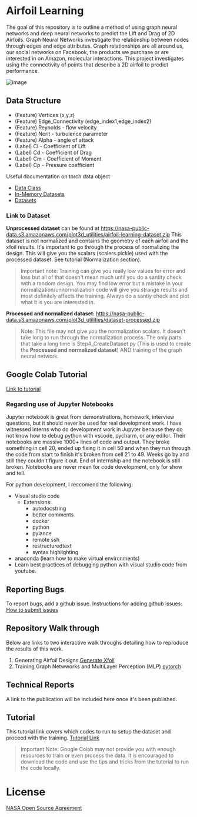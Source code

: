 # Airfoil Learning
The goal of this repository is to outline a method of using graph neural networks and deep neural networks to predict the Lift and Drag of 2D Airfoils. Graph Neural Networks investigate the relationship between nodes through edges and edge attributes. Graph relationships are all around us, our social networks on Facebook, the products we purchase or are interested in on Amazon, molecular interactions. This project investigates using the connectivity of points that describe a 2D airfoil to predict performance. 

![image](https://user-images.githubusercontent.com/9328717/157048314-72a143ea-621b-405b-89b2-bdbb72d7ba33.png)

## Data Structure

* (Feature) Vertices (x,y,z)
* (Feature) Edge_Connectivity (edge_index1,edge_index2)
* (Feature) Reynolds - flow velocity
* (Feature) Ncrit - turbulence parameter
* (Feature) Alpha - angle of attack
* (Label) Cl - Coefficient of Lift
* (Label) Cd - Coefficient of Drag
* (Label) Cm - Coefficient of Moment 
* (Label) Cp - Pressure coefficient

Useful documentation on torch data object 
* [Data Class](https://pytorch-geometric.readthedocs.io/en/latest/_modules/torch_geometric/data/data.html#Data)
* [In-Memory Datasets](https://pytorch-geometric.readthedocs.io/en/latest/notes/create_dataset.html#creating-in-memory-datasets)
* [Datasets](https://pytorch-geometric.readthedocs.io/en/latest/notes/create_dataset.html#creating-larger-datasets)

### Link to Dataset
**Unprocessed dataset** can be found at https://nasa-public-data.s3.amazonaws.com/plot3d_utilities/airfoil-learning-dataset.zip 
This dataset is not normalized and contains the geometry of each airfoil and the xfoil results. It's important to go through the process of normalizing the design. This will give you the scalars (scalers.pickle) used with the processed dataset. See tutorial (Normalization section). 

> Important note: Training can give you really low values for error and loss but all of that doesn't mean much until you do a santity check with a random design. You may find low error but a mistake in your normalization/unnormalization code will give you strange results and most definitely affects the training. Always do a santiy check and plot what it is you are interested in. 

**Processed and normalized dataset**:  https://nasa-public-data.s3.amazonaws.com/plot3d_utilities/dataset-processed.zip

> Note: This file may not give you the normalization scalars. It doesn't take long to run through the normalization process. The only parts that take a long time is Step4_CreateDataset.py (This is used to create the **Processed and normalized dataset**) AND training of the graph neural network. 

## Google Colab Tutorial
[Link to tutorial]()

### Regarding use of Jupyter Notebooks

Jupyter notebook is great from demonstrations, homework, interview questions, but it should never be used for real development work. I have witnessed interns who do development work in Jupyter because they do not know how to debug python with vscode, pycharm, or any editor. Their notebooks are massive 1000+ lines of code and output. They broke something in cell 20, ended up fixing it in cell 50 and when they run through the code from start to finish it's broken from cell 21 to 49. Weeks go by and still they couldn't figure it out. End of internship and the notebook is still broken. Notebooks are never mean for code development, only for show and tell. 

For python development, I reccomend the following:
- Visual studio code
    - Extensions:
        - autodocstring
        - better comments
        - docker
        - python
        - pylance
        - remote ssh 
        - restructuredtext
        - syntax highlighting 
- anaconda (learn how to make virtual environments) 
- Learn best practices of debugging python with visual studio code from youtube.


## Reporting Bugs 
To report bugs, add a github issue. Instructions for adding github issues: [How to submit issues](https://www.youtube.com/watch?v=TKJ4RdhyB5Y)

## Repository Walk through
Below are links to two interactive walk throughs detailing how to reproduce the results of this work. 
1. Generating Airfoil Designs [Generate Xfoil](https://github.com/nasa/airfoil-learning/tree/main/generate_xfoil)
2. Training Graph Netwworks and MultiLayer Perception (MLP) [pytorch](https://github.com/nasa/airfoil-learning/tree/main/pytorch)

## Technical Reports
A link to the publication will be included here once it's been published. 

## Tutorial
This tutorial link covers which codes to run to setup the dataset and proceed with the training. [Tutorial Link](https://colab.research.google.com/github/nasa/airfoil-learning/blob/main/Tutorials/Training_Graph_Neural_Networks.ipynb)

> Important Note: Google Colab may not provide you with enough resources to train or even process the data. It is encouraged to download the code and use the tips and tricks from the tutorial to run the code locally.

# License
[NASA Open Source Agreement](https://opensource.org/licenses/NASA-1.3)
